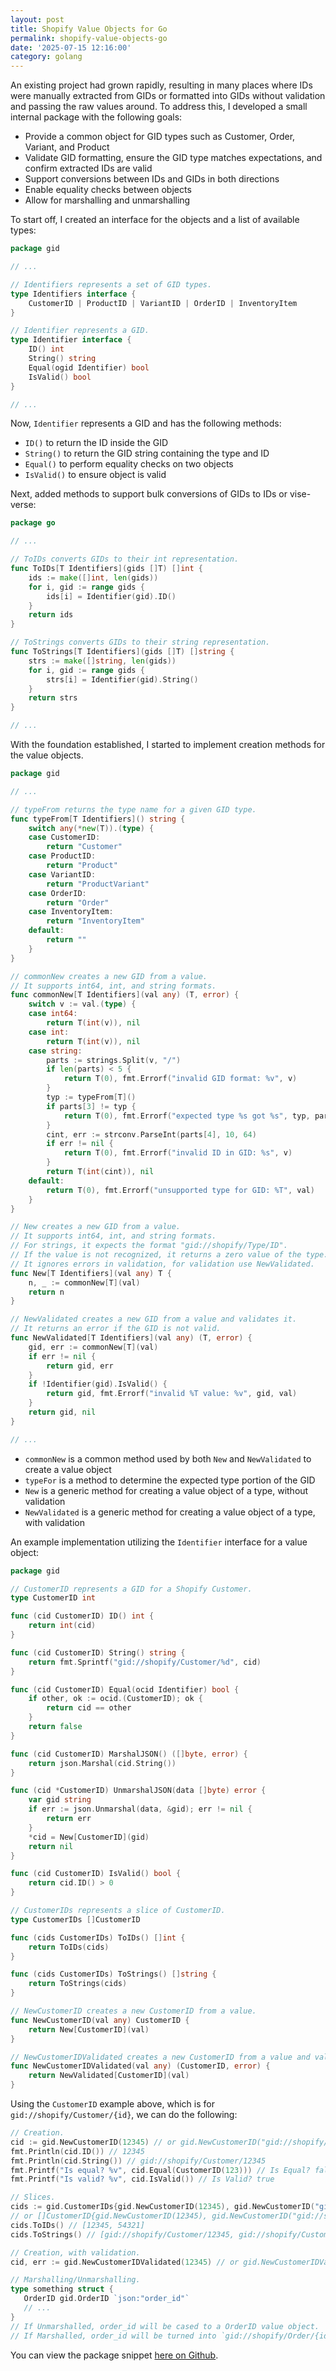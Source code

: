 ```yaml
---
layout: post
title: Shopify Value Objects for Go
permalink: shopify-value-objects-go
date: '2025-07-15 12:16:00'
category: golang
---
```


An existing project had grown rapidly, resulting in many places where IDs were manually extracted from GIDs or formatted into GIDs without validation and passing the raw values around. To address this, I developed a small internal package with the following goals:

* Provide a common object for GID types such as Customer, Order, Variant, and Product
* Validate GID formatting, ensure the GID type matches expectations, and confirm extracted IDs are valid
* Support conversions between IDs and GIDs in both directions
* Enable equality checks between objects
* Allow for marshalling and unmarshalling

To start off, I created an interface for the objects and a list of available types:

```go
package gid

// ...

// Identifiers represents a set of GID types.
type Identifiers interface {
	CustomerID | ProductID | VariantID | OrderID | InventoryItem
}

// Identifier represents a GID.
type Identifier interface {
	ID() int
	String() string
	Equal(ogid Identifier) bool
	IsValid() bool
}

// ...
```

Now, `Identifier` represents a GID and has the following methods:

* `ID()` to return the ID inside the GID
* `String()` to return the GID string containing the type and ID
* `Equal()` to perform equality checks on two objects
* `IsValid()` to ensure object is valid

Next, added methods to support bulk conversions of GIDs to IDs or vise-verse:

```go
package go

// ...

// ToIDs converts GIDs to their int representation.
func ToIDs[T Identifiers](gids []T) []int {
	ids := make([]int, len(gids))
	for i, gid := range gids {
		ids[i] = Identifier(gid).ID()
	}
	return ids
}

// ToStrings converts GIDs to their string representation.
func ToStrings[T Identifiers](gids []T) []string {
	strs := make([]string, len(gids))
	for i, gid := range gids {
		strs[i] = Identifier(gid).String()
	}
	return strs
}

// ...
```

With the foundation established, I started to implement creation methods for the value objects.

```go
package gid

// ...

// typeFrom returns the type name for a given GID type.
func typeFrom[T Identifiers]() string {
	switch any(*new(T)).(type) {
	case CustomerID:
		return "Customer"
	case ProductID:
		return "Product"
	case VariantID:
		return "ProductVariant"
	case OrderID:
		return "Order"
	case InventoryItem:
		return "InventoryItem"
	default:
		return ""
	}
}

// commonNew creates a new GID from a value.
// It supports int64, int, and string formats.
func commonNew[T Identifiers](val any) (T, error) {
	switch v := val.(type) {
	case int64:
		return T(int(v)), nil
	case int:
		return T(int(v)), nil
	case string:
		parts := strings.Split(v, "/")
		if len(parts) < 5 {
			return T(0), fmt.Errorf("invalid GID format: %v", v)
		}
		typ := typeFrom[T]()
		if parts[3] != typ {
			return T(0), fmt.Errorf("expected type %s got %s", typ, parts[3])
		}
		cint, err := strconv.ParseInt(parts[4], 10, 64)
		if err != nil {
			return T(0), fmt.Errorf("invalid ID in GID: %s", v)
		}
		return T(int(cint)), nil
	default:
		return T(0), fmt.Errorf("unsupported type for GID: %T", val)
	}
}

// New creates a new GID from a value.
// It supports int64, int, and string formats.
// For strings, it expects the format "gid://shopify/Type/ID".
// If the value is not recognized, it returns a zero value of the type.
// It ignores errors in validation, for validation use NewValidated.
func New[T Identifiers](val any) T {
	n, _ := commonNew[T](val)
	return n
}

// NewValidated creates a new GID from a value and validates it.
// It returns an error if the GID is not valid.
func NewValidated[T Identifiers](val any) (T, error) {
	gid, err := commonNew[T](val)
	if err != nil {
		return gid, err
	}
	if !Identifier(gid).IsValid() {
		return gid, fmt.Errorf("invalid %T value: %v", gid, val)
	}
	return gid, nil
}

// ...

```

* `commonNew` is a common method used by both `New` and `NewValidated` to create a value object
* `typeFor` is a method to determine the expected type portion of the GID
* `New` is a generic method for creating a value object of a type, without validation
* `NewValidated` is a generic method for creating a value object of a type, with validation

An example implementation utilizing the `Identifier` interface for a value object:

```go
package gid

// CustomerID represents a GID for a Shopify Customer.
type CustomerID int

func (cid CustomerID) ID() int {
	return int(cid)
}

func (cid CustomerID) String() string {
	return fmt.Sprintf("gid://shopify/Customer/%d", cid)
}

func (cid CustomerID) Equal(ocid Identifier) bool {
	if other, ok := ocid.(CustomerID); ok {
		return cid == other
	}
	return false
}

func (cid CustomerID) MarshalJSON() ([]byte, error) {
	return json.Marshal(cid.String())
}

func (cid *CustomerID) UnmarshalJSON(data []byte) error {
	var gid string
	if err := json.Unmarshal(data, &gid); err != nil {
		return err
	}
	*cid = New[CustomerID](gid)
	return nil
}

func (cid CustomerID) IsValid() bool {
	return cid.ID() > 0
}

// CustomerIDs represents a slice of CustomerID.
type CustomerIDs []CustomerID

func (cids CustomerIDs) ToIDs() []int {
	return ToIDs(cids)
}

func (cids CustomerIDs) ToStrings() []string {
	return ToStrings(cids)
}

// NewCustomerID creates a new CustomerID from a value.
func NewCustomerID(val any) CustomerID {
	return New[CustomerID](val)
}

// NewCustomerIDValidated creates a new CustomerID from a value and validates it.
func NewCustomerIDValidated(val any) (CustomerID, error) {
	return NewValidated[CustomerID](val)
}
```

Using the `CustomerID` example above, which is for `gid://shopify/Customer/{id}`, we can do the following:

```go
// Creation.
cid := gid.NewCustomerID(12345) // or gid.NewCustomerID("gid://shopify/Customer/12345")
fmt.Println(cid.ID()) // 12345
fmt.Println(cid.String()) // gid://shopify/Customer/12345
fmt.Printf("Is equal? %v", cid.Equal(CustomerID(123))) // Is Equal? false
fmt.Printf("Is valid? %v", cid.IsValid()) // Is Valid? true

// Slices.
cids := gid.CustomerIDs{gid.NewCustomerID(12345), gid.NewCustomerID("gid://shopify/Customer/54321")}
// or []CustomerID{gid.NewCustomerID(12345), gid.NewCustomerID("gid://shopify/Customer/54321")}
cids.ToIDs() // [12345, 54321]
cids.ToStrings() // [gid://shopify/Customer/12345, gid://shopify/Customer/54321]

// Creation, with validation.
cid, err := gid.NewCustomerIDValidated(12345) // or gid.NewCustomerIDValidated("gid://shopify/Customer/12345")

// Marshalling/Unmarshalling.
type something struct {
   OrderID gid.OrderID `json:"order_id"`
   // ...
}
// If Unmarshalled, order_id will be cased to a OrderID value object.
// If Marshalled, order_id will be turned into `gid://shopify/Order/{id}`.
```

You can view the package snippet [here on Github](https://github.com/gnikyt/shopify-go-value-objects).
